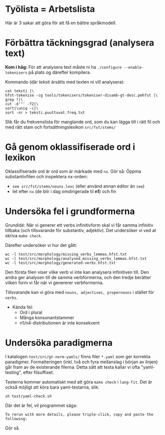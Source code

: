 # Työlista = Arbetslista

Här är 3 sakar att göra för att få en bättre språkmodell.


# Förbättra täckningsgrad (analysera text)

**Kom i håg:** För att analysera text måste ni ha `./configure --enable-tokenisers` på plats og därefter kompilera.

Kommando (där *teksti* ärsätts med texten ni vill analysera):

```
cat teksti |\
hfst-tokenise -cg tools/tokenisers/tokeniser-disamb-gt-desc.pmhfst |\
grep ?|\
cut -d'"' -f2|\
sort|\uniq -c|\
sort -nr > teksti.puuttuvat.freq.txt
```

Slik får du frekvenslista för manglande ord, som du kan lägga till i rätt fil och med rätt stam och fortsättningslexikon `src/fst/stems/`


# Gå genom oklassifiserade ord i lexikon

Oklassifiserade ord är ord som är märkade med `nx`. Gör så: Öppma substantivfilen och inspektera nx-orden:

- `see src/fst/stems/nouns.lexc` (eller använd annan editor än `see`)
- let efter ` nx ` (de blir i dag omdirigerade til **n1**) och fin

# Undersöka fel i grundformerna

Grundidé: När vi generer ett verbs infinitivform skal vi får samma infinitiv tillbaka (och tillsvarande för substantiv, adjektiv). Det undersöker vi ved at skriva `make check`.

Därefter undersöker vi hur det gått:

```
wc -l test/src/morphology/missing_verbs_lemmas.hfst.txt 
wc -l test/src/morphology/analysed_missing_verbs_lemmas.hfst.txt
wc -l test/src/morphology/generated-verbs.hfst.txt 
```

Den första filen viser vilke verb vi inte kan analysera infinitiven till. Den andra ger analysen till de samma verbformerna, och den tredje berätter vilken form vi får när vi genererer verbformerna.

Tillsvarande kan vi göra med `nouns, adjectives, propernouns` i stället för `verbs`.

- Kända fel:
	- Ord i plural
	- Många konsonantstammer
	- n1/n4-distributionen är inte konsekvent

# Undersöka paradigmerna 

I katalogen `test/src/gt-norm-yamls/` finns filer `*.yaml` som ger korrekta paradigmer. Formatteringen (inkl. två och fyra mellanslag i början av linjen) går fram av de existerande filerna. Detta sätt att testa kallar vi ofta "yaml-testing", efter filsuffixet. 

Testerna kommer automatiskt med att göra `make check` i `lang-fit`. Det är också möjligt att köra bara yaml-testarna, slik:

```
sh test/yaml-check.sh
```

Där det är fel, vil programmet säga:

```
To rerun with more details, please triple-click, copy and paste the following:
```

Gör så.


